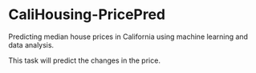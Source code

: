 # CaliHousing-PricePred
Predicting median house prices in California using machine learning and data analysis.

This task will predict the changes in the price.
